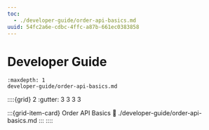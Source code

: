 ```yaml
---
toc:
  - ./developer-guide/order-api-basics.md
uuid: 54fc2a6e-cdbc-4ffc-a87b-661ec0383858
---
```

# Developer Guide

```{toctree}
:maxdepth: 1
developer-guide/order-api-basics.md
```

::::{grid} 2
:gutter: 3 3 3 3

:::{grid-item-card} Order API Basics
:link: ./developer-guide/order-api-basics.md
:::
::::
